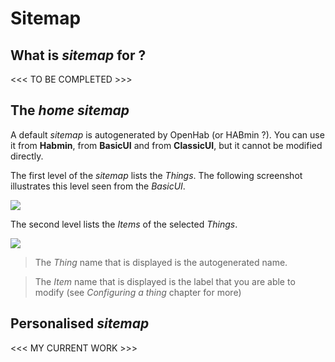 # Sitemap

## What is *sitemap* for ?

<<< TO BE COMPLETED >>>

## The *home* *sitemap*

A default *sitemap* is autogenerated by OpenHab (or HABmin ?). You can use it from **Habmin**, from **BasicUI** and from **ClassicUI**, but it cannot be modified directly.

The first level of the *sitemap* lists the *Things*. The following screenshot illustrates this level seen from the *BasicUI*.

![](images/habmin-home-1.png)

The second level lists the *Items* of the selected *Things*.

![](images/habmin-home-2.png)


> The *Thing* name that is displayed is the autogenerated name.

> The *Item* name that is displayed is the label that you are able to modify (see *Configuring a thing* chapter for more)

## Personalised *sitemap*

<<< MY CURRENT WORK >>>